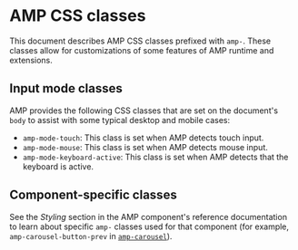 # AMP CSS classes

This document describes AMP CSS classes prefixed with `amp-`. These classes allow for customizations of some features of AMP runtime and extensions.

## Input mode classes

AMP provides the following CSS classes that are set on the document's `body` to assist with some typical desktop and mobile cases:

-   `amp-mode-touch`: This class is set when AMP detects touch input.
-   `amp-mode-mouse`: This class is set when AMP detects mouse input.
-   `amp-mode-keyboard-active`: This class is set when AMP detects that the keyboard is active.

## Component-specific classes

See the _Styling_ section in the AMP component's reference documentation to learn about specific `amp-` classes used for that component (for example, `amp-carousel-button-prev` in [`amp-carousel`](https://amp.dev/documentation/components/amp-carousel#styling)).
